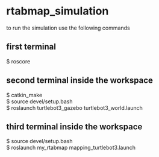 # rtabmap_simulation
to run the simulation use the following commands

## first terminal
$ roscore

## second terminal inside the workspace
$ catkin_make  
$ source devel/setup.bash  
$ roslaunch turtlebot3_gazebo turtlebot3_world.launch  

## third terminal inside the workspace  
$ source devel/setup.bash  
$ roslaunch my_rtabmap mapping_turtlebot3.launch  

